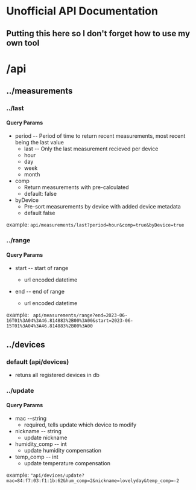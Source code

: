 # Unofficial API Documentation

## Putting this here so I don't forget how to use my own tool

# /api

## ../measurements

### ../last

#### Query Params
- period -- Period of time to return recent measurements, most recent being the last value
    - last -- Only the last measurement recieved per device
    - hour
    - day 
    - week 
    - month
- comp
    - Return measurements with pre-calculated 
    - default: false
- byDevice
    - Pre-sort measurements by device with added device metadata
    - default false

example:
` api/measurements/last?period=hour&comp=true&byDevice=true `

### ../range

#### Query Params
- start -- start of range
    - url encoded datetime 

- end -- end of range
    - url encoded datetime 

example: 
` api/measurements/range?end=2023-06-16T01%3A04%3A46.814883%2B00%3A00&start=2023-06-15T01%3A04%3A46.814883%2B00%3A00`


## ../devices

### default (api/devices)
- retuns all registered devices in db

### ../update

#### Query Params
- mac --string
    - required, tells update which device to modify
- nickname -- string
    - update nickname
- humidity_comp -- int
    - update humidity compensation
- temp_comp -- int
    - update temperature compensation

example:
`"api/devices/update?mac=84:f7:03:f1:1b:62&hum_comp=2&nickname=lovelyday&temp_comp=-2`  
